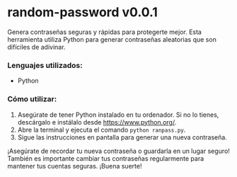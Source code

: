 # random-password v0.0.1

Genera contraseñas seguras y rápidas para protegerte mejor. Esta herramienta utiliza Python para generar contraseñas aleatorias que son difíciles de adivinar.

### Lenguajes utilizados:

- Python

### Cómo utilizar:

1. Asegúrate de tener Python instalado en tu ordenador. Si no lo tienes, descárgalo e instálalo desde https://www.python.org/.
2. Abre la terminal y ejecuta el comando `python ranpass.py`.
3. Sigue las instrucciones en pantalla para generar una nueva contraseña.

¡Asegúrate de recordar tu nueva contraseña o guardarla en un lugar seguro! También es importante cambiar tus contraseñas regularmente para mantener tus cuentas seguras. ¡Buena suerte!
